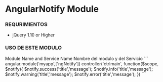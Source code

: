 AngularNotify Module
=====================

### REQURIMIENTOS ###
* jQuery 1.10 or Higher

### USO DE ESTE MODULO ###
Module Name and Service Name
Nombre del modulo y del Servicio
´´´
angular.module('myapp',['ngNotify'])
controller('ctrlmain', function($scope, $notify){
	$notify.success('title','message');
	$notify.info('title','message');
	$notify.warning('title','message');
	$notify.error('title','message');
})
´´´